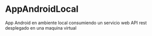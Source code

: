# AppAndroidLocal
App Android en ambiente local consumiendo un servicio web API rest desplegado en una maquina virtual
